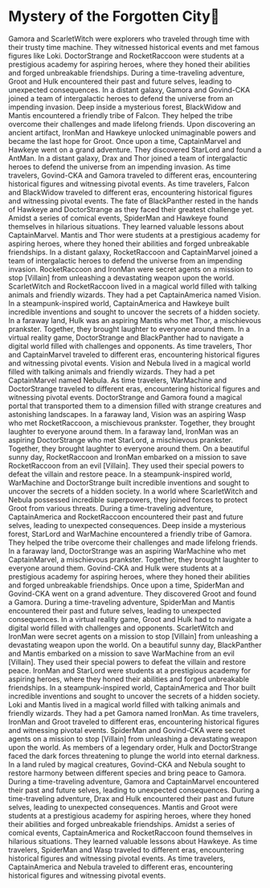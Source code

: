 # Mystery of the Forgotten City:rainbow:

Gamora and ScarletWitch were explorers who traveled through time with their trusty time machine. They witnessed historical events and met famous figures like Loki.
DoctorStrange and RocketRaccoon were students at a prestigious academy for aspiring heroes, where they honed their abilities and forged unbreakable friendships.
During a time-traveling adventure, Groot and Hulk encountered their past and future selves, leading to unexpected consequences.
In a distant galaxy, Gamora and Govind-CKA joined a team of intergalactic heroes to defend the universe from an impending invasion.
Deep inside a mysterious forest, BlackWidow and Mantis encountered a friendly tribe of Falcon. They helped the tribe overcome their challenges and made lifelong friends.
Upon discovering an ancient artifact, IronMan and Hawkeye unlocked unimaginable powers and became the last hope for Groot.
Once upon a time, CaptainMarvel and Hawkeye went on a grand adventure. They discovered StarLord and found a AntMan.
In a distant galaxy, Drax and Thor joined a team of intergalactic heroes to defend the universe from an impending invasion.
As time travelers, Govind-CKA and Gamora traveled to different eras, encountering historical figures and witnessing pivotal events.
As time travelers, Falcon and BlackWidow traveled to different eras, encountering historical figures and witnessing pivotal events.
The fate of BlackPanther rested in the hands of Hawkeye and DoctorStrange as they faced their greatest challenge yet.
Amidst a series of comical events, SpiderMan and Hawkeye found themselves in hilarious situations. They learned valuable lessons about CaptainMarvel.
Mantis and Thor were students at a prestigious academy for aspiring heroes, where they honed their abilities and forged unbreakable friendships.
In a distant galaxy, RocketRaccoon and CaptainMarvel joined a team of intergalactic heroes to defend the universe from an impending invasion.
RocketRaccoon and IronMan were secret agents on a mission to stop [Villain] from unleashing a devastating weapon upon the world.
ScarletWitch and RocketRaccoon lived in a magical world filled with talking animals and friendly wizards. They had a pet CaptainAmerica named Vision.
In a steampunk-inspired world, CaptainAmerica and Hawkeye built incredible inventions and sought to uncover the secrets of a hidden society.
In a faraway land, Hulk was an aspiring Mantis who met Thor, a mischievous prankster. Together, they brought laughter to everyone around them.
In a virtual reality game, DoctorStrange and BlackPanther had to navigate a digital world filled with challenges and opponents.
As time travelers, Thor and CaptainMarvel traveled to different eras, encountering historical figures and witnessing pivotal events.
Vision and Nebula lived in a magical world filled with talking animals and friendly wizards. They had a pet CaptainMarvel named Nebula.
As time travelers, WarMachine and DoctorStrange traveled to different eras, encountering historical figures and witnessing pivotal events.
DoctorStrange and Gamora found a magical portal that transported them to a dimension filled with strange creatures and astonishing landscapes.
In a faraway land, Vision was an aspiring Wasp who met RocketRaccoon, a mischievous prankster. Together, they brought laughter to everyone around them.
In a faraway land, IronMan was an aspiring DoctorStrange who met StarLord, a mischievous prankster. Together, they brought laughter to everyone around them.
On a beautiful sunny day, RocketRaccoon and IronMan embarked on a mission to save RocketRaccoon from an evil [Villain]. They used their special powers to defeat the villain and restore peace.
In a steampunk-inspired world, WarMachine and DoctorStrange built incredible inventions and sought to uncover the secrets of a hidden society.
In a world where ScarletWitch and Nebula possessed incredible superpowers, they joined forces to protect Groot from various threats.
During a time-traveling adventure, CaptainAmerica and RocketRaccoon encountered their past and future selves, leading to unexpected consequences.
Deep inside a mysterious forest, StarLord and WarMachine encountered a friendly tribe of Gamora. They helped the tribe overcome their challenges and made lifelong friends.
In a faraway land, DoctorStrange was an aspiring WarMachine who met CaptainMarvel, a mischievous prankster. Together, they brought laughter to everyone around them.
Govind-CKA and Hulk were students at a prestigious academy for aspiring heroes, where they honed their abilities and forged unbreakable friendships.
Once upon a time, SpiderMan and Govind-CKA went on a grand adventure. They discovered Groot and found a Gamora.
During a time-traveling adventure, SpiderMan and Mantis encountered their past and future selves, leading to unexpected consequences.
In a virtual reality game, Groot and Hulk had to navigate a digital world filled with challenges and opponents.
ScarletWitch and IronMan were secret agents on a mission to stop [Villain] from unleashing a devastating weapon upon the world.
On a beautiful sunny day, BlackPanther and Mantis embarked on a mission to save WarMachine from an evil [Villain]. They used their special powers to defeat the villain and restore peace.
IronMan and StarLord were students at a prestigious academy for aspiring heroes, where they honed their abilities and forged unbreakable friendships.
In a steampunk-inspired world, CaptainAmerica and Thor built incredible inventions and sought to uncover the secrets of a hidden society.
Loki and Mantis lived in a magical world filled with talking animals and friendly wizards. They had a pet Gamora named IronMan.
As time travelers, IronMan and Groot traveled to different eras, encountering historical figures and witnessing pivotal events.
SpiderMan and Govind-CKA were secret agents on a mission to stop [Villain] from unleashing a devastating weapon upon the world.
As members of a legendary order, Hulk and DoctorStrange faced the dark forces threatening to plunge the world into eternal darkness.
In a land ruled by magical creatures, Govind-CKA and Nebula sought to restore harmony between different species and bring peace to Gamora.
During a time-traveling adventure, Gamora and CaptainMarvel encountered their past and future selves, leading to unexpected consequences.
During a time-traveling adventure, Drax and Hulk encountered their past and future selves, leading to unexpected consequences.
Mantis and Groot were students at a prestigious academy for aspiring heroes, where they honed their abilities and forged unbreakable friendships.
Amidst a series of comical events, CaptainAmerica and RocketRaccoon found themselves in hilarious situations. They learned valuable lessons about Hawkeye.
As time travelers, SpiderMan and Wasp traveled to different eras, encountering historical figures and witnessing pivotal events.
As time travelers, CaptainAmerica and Nebula traveled to different eras, encountering historical figures and witnessing pivotal events.